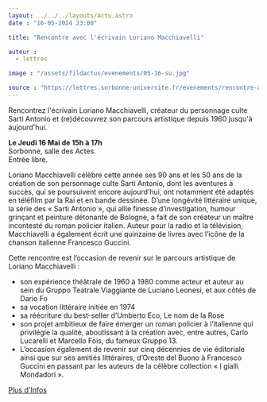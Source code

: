 ```yaml
---
layout: ../../../layouts/Actu.astro
date : "16-05-2024 23:00"

title: "Rencontre avec l'écrivain Loriano Macchiavelli"

auteur :
  - lettres

image : "/assets/fildactus/evenements/05-16-su.jpg"

source : "https://lettres.sorbonne-universite.fr/evenements/rencontre-avec-l-ecrivain-loriano-macchiavelli"
---
```


Rencontrez l'écrivain Loriano Macchiavelli, créateur du personnage culte Sarti Antonio et (re)découvrez son parcours artistique depuis 1960 jusqu'à aujourd'hui.

__Le Jeudi 16 Mai de 15h à 17h__  
Sorbonne, salle des Actes.  
Entrée libre.

Loriano Macchiavelli célèbre cette année ses 90 ans et les 50 ans de la création de son personnage culte Sarti Antonio, dont les aventures à succès, qui se poursuivent encore aujourd’hui, ont notamment été adaptés en téléfilm par la Rai et en bande dessinée. D’une longévité littéraire unique, la série des « Sarti Antonio », qui allie finesse d’investigation, humour grinçant et peinture détonante de Bologne, a fait de son créateur un maître incontesté du roman policier italien. Auteur pour la radio et la télévision, Macchiavelli a également écrit une quinzaine de livres avec l’icône de la chanson italienne Francesco Guccini.

Cette rencontre est l’occasion de revenir sur le parcours artistique de Loriano Macchiavelli :  
- son expérience théâtrale de 1960 à 1980 comme acteur et auteur au sein du Gruppo Teatrale Viaggiante de Luciano Leonesi, et aux côtés de Dario Fo  
- sa vocation littéraire initiée en 1974  
- sa réécriture du best-seller d’Umberto Eco, Le nom de la Rose  
- son projet ambitieux de faire émerger un roman policier à l’italienne qui privilégie la qualité, aboutissant à la création avec, entre autres, Carlo Lucarelli et Marcello Fois, du fameux Gruppo 13.  
- L’occasion également de revenir sur cinq décennies de vie éditoriale ainsi que sur ses amitiés littéraires, d’Oreste del Buono à Francesco Guccini en passant par les auteurs de la célèbre collection « I gialli Mondadori ».

[Plus d'Infos](https://lettres.sorbonne-universite.fr/evenements/rencontre-avec-l-ecrivain-loriano-macchiavelli)